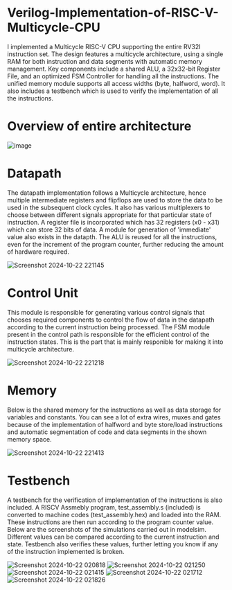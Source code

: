 # Verilog-Implementation-of-RISC-V-Multicycle-CPU

I implemented a Multicycle RISC-V CPU supporting the entire RV32I instruction set. The design features a multicycle architecture, using a single RAM for both instruction and data segments with automatic memory management. Key components include a shared ALU, a 32x32-bit Register File, and an optimized FSM Controller for handling all the instructions. The unified memory module supports all access widths (byte, halfword, word). It also includes a testbench which is used to verify the implementation of all the instructions.

# Overview of entire architecture
![image](https://github.com/user-attachments/assets/dea81ee0-82be-48ec-af73-aa7df0110017)

# Datapath
The datapath implementation follows a Multicycle architecture, hence multiple intermediate registers and flipflops are used to store the data to be used in the subsequent clock cycles. It also has various multiplexers to choose between different signals appropriate for that particular state of instruction. A register file is incorporated which has 32 registers (x0 - x31) which can store 32 bits of data. A module for generation of 'immediate' value also exists in the datapth. The ALU is reused for all the instructions, even for the increment of the program counter, further reducing the amount of hardware required.

![Screenshot 2024-10-22 221145](https://github.com/user-attachments/assets/e97253ab-f863-4937-8ffd-0ca4da13b1d1)

# Control Unit
This module is responsible for generating various control signals that chooses required components to control the flow of data in the datapath according to the current instruction being processed. The FSM module present in the control path is responsible for the efficient control of the instruction states. This is the part that is mainly responible for making it into multicycle architecture. 

![Screenshot 2024-10-22 221218](https://github.com/user-attachments/assets/bc06f10e-c803-4eab-acdd-48013724bb80)

# Memory
Below is the shared memory for the instructions as well as data storage for variables and constants. You can see a lot of extra wires, muxes and gates because of the implementation of halfword and byte store/load instructions and automatic segmentation of code and data segments in the shown memory space.

![Screenshot 2024-10-22 221413](https://github.com/user-attachments/assets/44bf7f1e-a99a-4bbd-b8aa-5d1ccdfb2eaf)

# Testbench
A testbench for the verification of implementation of the instructions is also included. A RISCV Assmebly program, test_assembly.s (included) is converted to machine codes (test_assembly.hex) and loaded into the RAM. These instructions are then run according to the program counter value.
Below are the screenshots of the simulations carried out in modelsim. Different values can be compared according to the current instruction and state. Testbench also verifies these values, further letting you know if any of the instruction implemented is broken. 

![Screenshot 2024-10-22 020818](https://github.com/user-attachments/assets/84296325-492a-4fc0-a63a-cb25a9ac1f95)
![Screenshot 2024-10-22 021250](https://github.com/user-attachments/assets/e03f65f7-a24e-4027-aef1-1551eb629507)
![Screenshot 2024-10-22 021415](https://github.com/user-attachments/assets/ecb7066b-3989-4c21-bebf-2c5e63d8e915)
![Screenshot 2024-10-22 021712](https://github.com/user-attachments/assets/faf34808-8cf7-4366-8e18-a0156bef931f)
![Screenshot 2024-10-22 021826](https://github.com/user-attachments/assets/6e3483ea-d6f3-437f-b7a7-a074960bd7eb)
